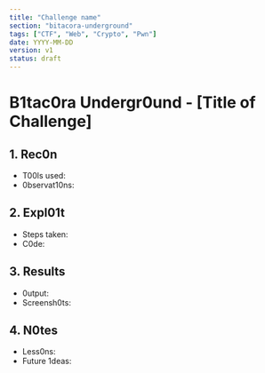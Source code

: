 ```yaml
---
title: "Challenge name"
section: "bitacora-underground"
tags: ["CTF", "Web", "Crypto", "Pwn"]
date: YYYY-MM-DD
version: v1
status: draft
---
```


# B1tac0ra Undergr0und - [Title of Challenge]

## 1. Rec0n
- T00ls used:
- 0bservat10ns:

## 2. Expl01t
- Steps taken:
- C0de:

## 3. Results
- 0utput:
- Screensh0ts:

## 4. N0tes
- Less0ns:
- Future 1deas: 